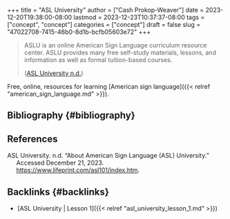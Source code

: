+++
title = "ASL University"
author = ["Cash Prokop-Weaver"]
date = 2023-12-20T19:38:00-08:00
lastmod = 2023-12-23T10:37:37-08:00
tags = ["concept", "concept"]
categories = ["concept"]
draft = false
slug = "47022708-7415-46b0-8d1b-bcfb05603e72"
+++

> ASLU is an online American Sign Language curriculum resource center.  ASLU provides many free self-study materials, lessons, and information as well as formal tuition-based courses.
>
> (<a href="#citeproc_bib_item_1">ASL University n.d.</a>)

Free, online, resources for learning [American sign language]({{< relref "american_sign_language.md" >}}).


## Bibliography {#bibliography}

## References

<style>.csl-entry{text-indent: -1.5em; margin-left: 1.5em;}</style><div class="csl-bib-body">
  <div class="csl-entry"><a id="citeproc_bib_item_1"></a>ASL University. n.d. “About American Sign Language (ASL) University.” Accessed December 21, 2023. <a href="https://www.lifeprint.com/asl101/index.htm">https://www.lifeprint.com/asl101/index.htm</a>.</div>
</div>


## Backlinks {#backlinks}

-   [ASL University | Lesson 1]({{< relref "asl_university_lesson_1.md" >}})
